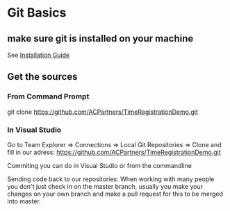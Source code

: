 # Git Basics

## make sure git is installed on your machine

See [Installation Guide](Installation%20guide.md)

## Get the sources

### From Command Prompt

git clone https://github.com/ACPartners/TimeRegistrationDemo.git

### In Visual Studio

Go to Team Explorer => Connections => Local Git Repositories => Clone and fill in our adress: https://github.com/ACPartners/TimeRegistrationDemo.git


Commiting you can do in Visual Studio or from the commandline


Sending code back to our repositories:
When working with many people you don't just check in on the master branch, usually you make your changes on your own branch and make a pull request for this to be merged into master.
